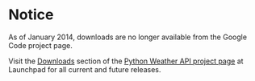 # Notice #

As of January 2014, downloads are no longer available from the Google Code project page.

Visit the [Downloads](https://launchpad.net/python-weather-api/+download) section of the [Python Weather API project page](https://launchpad.net/python-weather-api) at Launchpad for all current and future releases.